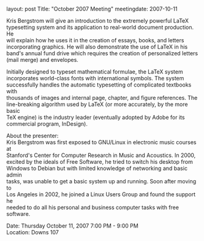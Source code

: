 layout: post
Title: "October 2007 Meeting"
meetingdate: 2007-10-11

Kris Bergstrom will give an introduction to the extremely powerful LaTeX       
typesetting system and its application to real-world document production. He   
will explain how he uses it in the creation of essays, books, and letters      
incorporating graphics. He will also demonstrate the use of LaTeX in his       
band's annual fund drive which requires the creation of personalized letters   
(mail merge) and envelopes.                                                    
                                                                             
Initially designed to typeset mathematical formulae, the LaTeX system          
incorporates world-class fonts with international symbols. The system          
successfully handles the automatic typesetting of complicated textbooks with   
thousands of images and internal page, chapter, and figure references. The     
line-breaking algorithm used by LaTeX (or more accurately, by the more basic   
TeX engine) is the industry leader (eventually adopted by Adobe for its        
commercial program, InDesign).                                                 
                                                                             
About the presenter:                                                           
Kris Bergstrom was first exposed to GNU/Linux in electronic music courses at   
Stanford's Center for Computer Research in Music and Acoustics. In 2000,       
excited by the ideals of Free Software, he tried to switch his desktop from    
Windows to Debian but with limited knowledge of networking and basic admin     
tasks, was unable to get a basic system up and running. Soon after moving to   
Los Angeles in 2002, he joined a Linux Users Group and found the support he    
needed to do all his personal and business computer tasks with free software.  
                                                                             
Date: Thursday October 11, 2007 7:00 PM - 9:00 PM                                
Location: Downs 107                                         
